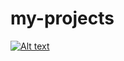 # my-projects
[![Alt text](https://img.youtube.com/vi/VID/0.jpg)](https://www.youtube.com/watch?v=VID)
